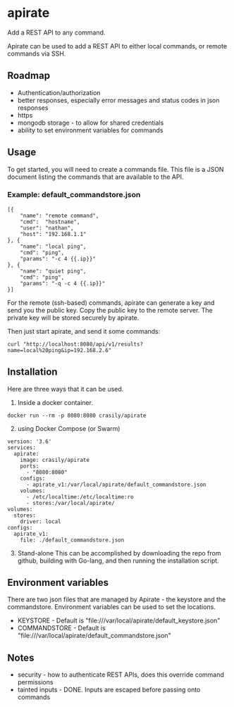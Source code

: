 # apirate
Add a REST API to any command.

Apirate can be used to add a REST API to either local commands, or remote commands via SSH. 

## Roadmap
* Authentication/authorization
* better responses, especially error messages and status codes in json responses
* https
* mongodb storage - to allow for shared credentials
* ability to set environment variables for commands

## Usage

To get started, you will need to create a commands file. This file is a JSON document listing the commands that are available to the API.

### Example: default_commandstore.json
```
[{
    "name": "remote command",
    "cmd":  "hostname",
    "user": "nathan",
    "host": "192.168.1.1"
}, {
    "name": "local ping",
    "cmd": "ping",
    "params": "-c 4 {{.ip}}"
}, {
    "name": "quiet ping",
    "cmd": "ping",
    "params": "-q -c 4 {{.ip}}"
}]
```

For the remote (ssh-based) commands, apirate can generate a key and send you the public key. Copy the public key to the remote server. The private key will be stored securely by apirate.

Then just start apirate, and send it some commands:

```
curl "http://localhost:8080/api/v1/results?name=local%20ping&ip=192.168.2.6"
```

## Installation

Here are three ways that it can be used.

1. Inside a docker container.
```
docker run --rm -p 8080:8080 crasily/apirate
```

2. using Docker Compose (or Swarm)
```
version: '3.6'
services:
  apirate:
    image: crasily/apirate
    ports:
      - "8080:8080"
    configs:
      - apirate_v1:/var/local/apirate/default_commandstore.json
    volumes:
      - /etc/localtime:/etc/localtime:ro
      - stores:/var/local/apirate/
volumes:
  stores:
    driver: local
configs:
  apirate_v1:
    file: ./default_commandstore.json
```

3. Stand-alone
This can be accomplished by downloading the repo from github, building with Go-lang, and then running the installation script.


## Environment variables
There are two json files that are managed by Apirate - the keystore and the commandstore. Environment variables can be used to set the locations.

* KEYSTORE - Default is "file:///var/local/apirate/default_keystore.json"
* COMMANDSTORE - Default is "file:///var/local/apirate/default_commandstore.json"

## Notes


* security - how to authenticate REST APIs, does this override command permissions
* tainted inputs - DONE. Inputs are escaped before passing onto commands


